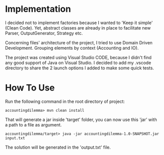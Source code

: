 # Implementation

I decided not to implement factories because I wanted to 'Keep it simple' (Clean Code). Yet, abstract classes are already in place to facilitate new Parser, OutputGenerator, Strategy etc.

Concerning files' architecture of the project, I tried to use Domain Driven Development. Grouping elements by context (Accounting and IO).

The project was created using Visual Studio CODE, because I didn't find any good support of Java on Visual Studio. I decided to add my .vscode directory to share the 2 launch options I added to make some quick tests.

# How To Use

Run the following command in the root directory of project:

```shell
accountingdilemma> mvn clean install
```

That will generate a jar inside 'target' folder, you can now use this 'jar' with a path to a file as argument.

```shell
accountingdilemma/target> java -jar accountingdilemma-1.0-SNAPSHOT.jar input.txt
```

The solution will be generated in the 'output.txt' file.